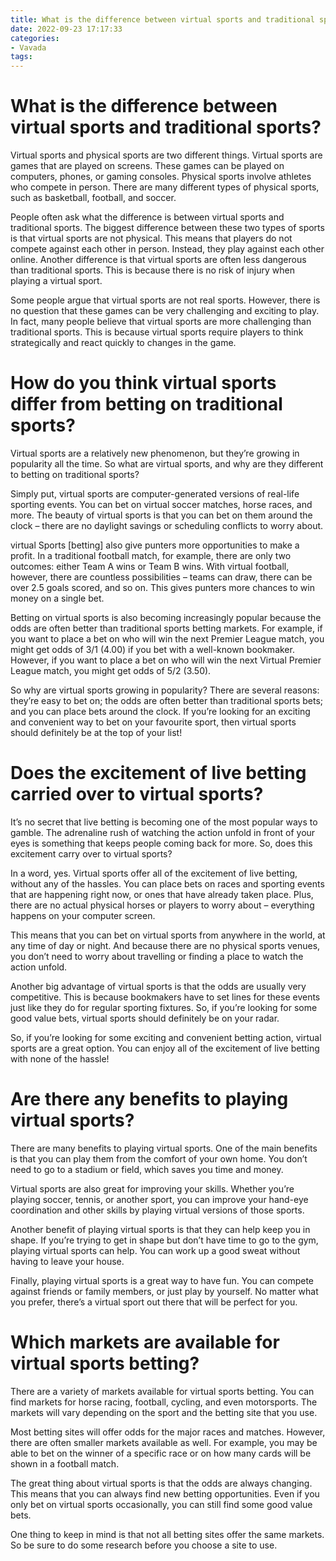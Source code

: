 ```yaml
---
title: What is the difference between virtual sports and traditional sports
date: 2022-09-23 17:17:33
categories:
- Vavada
tags:
---
```



#  What is the difference between virtual sports and traditional sports?

Virtual sports and physical sports are two different things. Virtual sports are games that are played on screens. These games can be played on computers, phones, or gaming consoles. Physical sports involve athletes who compete in person. There are many different types of physical sports, such as basketball, football, and soccer.

People often ask what the difference is between virtual sports and traditional sports. The biggest difference between these two types of sports is that virtual sports are not physical. This means that players do not compete against each other in person. Instead, they play against each other online. Another difference is that virtual sports are often less dangerous than traditional sports. This is because there is no risk of injury when playing a virtual sport.

Some people argue that virtual sports are not real sports. However, there is no question that these games can be very challenging and exciting to play. In fact, many people believe that virtual sports are more challenging than traditional sports. This is because virtual sports require players to think strategically and react quickly to changes in the game.

#  How do you think virtual sports differ from betting on traditional sports?

Virtual sports are a relatively new phenomenon, but they’re growing in popularity all the time. So what are virtual sports, and why are they different to betting on traditional sports?

Simply put, virtual sports are computer-generated versions of real-life sporting events. You can bet on virtual soccer matches, horse races, and more. The beauty of virtual sports is that you can bet on them around the clock – there are no daylight savings or scheduling conflicts to worry about.

virtual Sports [betting] also give punters more opportunities to make a profit. In a traditional football match, for example, there are only two outcomes: either Team A wins or Team B wins. With virtual football, however, there are countless possibilities – teams can draw, there can be over 2.5 goals scored, and so on. This gives punters more chances to win money on a single bet.

Betting on virtual sports is also becoming increasingly popular because the odds are often better than traditional sports betting markets. For example, if you want to place a bet on who will win the next Premier League match, you might get odds of 3/1 (4.00) if you bet with a well-known bookmaker. However, if you want to place a bet on who will win the next Virtual Premier League match, you might get odds of 5/2 (3.50).

So why are virtual sports growing in popularity? There are several reasons: they’re easy to bet on; the odds are often better than traditional sports bets; and you can place bets around the clock. If you’re looking for an exciting and convenient way to bet on your favourite sport, then virtual sports should definitely be at the top of your list!

#  Does the excitement of live betting carried over to virtual sports?

It’s no secret that live betting is becoming one of the most popular ways to gamble. The adrenaline rush of watching the action unfold in front of your eyes is something that keeps people coming back for more. So, does this excitement carry over to virtual sports?

In a word, yes. Virtual sports offer all of the excitement of live betting, without any of the hassles. You can place bets on races and sporting events that are happening right now, or ones that have already taken place. Plus, there are no actual physical horses or players to worry about – everything happens on your computer screen.

This means that you can bet on virtual sports from anywhere in the world, at any time of day or night. And because there are no physical sports venues, you don’t need to worry about travelling or finding a place to watch the action unfold.

Another big advantage of virtual sports is that the odds are usually very competitive. This is because bookmakers have to set lines for these events just like they do for regular sporting fixtures. So, if you’re looking for some good value bets, virtual sports should definitely be on your radar.

So, if you’re looking for some exciting and convenient betting action, virtual sports are a great option. You can enjoy all of the excitement of live betting with none of the hassle!

#  Are there any benefits to playing virtual sports?

There are many benefits to playing virtual sports. One of the main benefits is that you can play them from the comfort of your own home. You don’t need to go to a stadium or field, which saves you time and money.

Virtual sports are also great for improving your skills. Whether you’re playing soccer, tennis, or another sport, you can improve your hand-eye coordination and other skills by playing virtual versions of those sports.

Another benefit of playing virtual sports is that they can help keep you in shape. If you’re trying to get in shape but don’t have time to go to the gym, playing virtual sports can help. You can work up a good sweat without having to leave your house.

Finally, playing virtual sports is a great way to have fun. You can compete against friends or family members, or just play by yourself. No matter what you prefer, there’s a virtual sport out there that will be perfect for you.

#  Which markets are available for virtual sports betting?

There are a variety of markets available for virtual sports betting. You can find markets for horse racing, football, cycling, and even motorsports. The markets will vary depending on the sport and the betting site that you use.

Most betting sites will offer odds for the major races and matches. However, there are often smaller markets available as well. For example, you may be able to bet on the winner of a specific race or on how many cards will be shown in a football match.

The great thing about virtual sports is that the odds are always changing. This means that you can always find new betting opportunities. Even if you only bet on virtual sports occasionally, you can still find some good value bets.

One thing to keep in mind is that not all betting sites offer the same markets. So be sure to do some research before you choose a site to use.